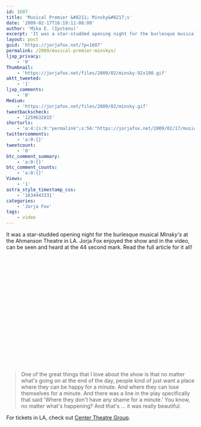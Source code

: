 ```yaml
---
id: 1607
title: 'Musical Premier &#8211; Minsky&#8217;s'
date: '2009-02-17T16:19:11-08:00'
author: 'Mika E. (Ipstenu)'
excerpt: 'It was a star-studded opening night for the burlesque musical <em>Minsky''s</em> at the Ahmanson Theatre in LA.  Jorja Fox enjoyed the show and in the video, can be seen and heard at the 44 second mark. Read the full article for it all!'
layout: post
guid: 'https://jorjafox.net/?p=1607'
permalink: /2009/musical-premier-minskys/
ljxp_privacy:
    - '0'
Thumbnail:
    - 'https://jorjafox.net/files/2009/02/minsky-92x100.gif'
aktt_tweeted:
    - '1'
ljxp_comments:
    - '0'
Medium:
    - 'https://jorjafox.net/files/2009/02/minsky.gif'
tweetbackscheck:
    - '1259632815'
shorturls:
    - 'a:4:{s:9:"permalink";s:56:"https://jorjafox.net/2009/02/17/musical-premier-minskys/";s:7:"tinyurl";s:25:"http://tinyurl.com/b977ax";s:4:"isgd";s:18:"http://is.gd/532Ln";s:5:"bitly";s:20:"http://bit.ly/7ajluB";}'
twittercomments:
    - 'a:0:{}'
tweetcount:
    - '0'
btc_comment_summary:
    - 'a:0:{}'
btc_comment_counts:
    - 'a:0:{}'
Views:
    - '1'
astra_style_timestamp_css:
    - '1634443331'
categories:
    - 'Jorja Fox'
tags:
    - video
---
```


It was a star-studded opening night for the burlesque musical <em>Minsky's</em> at the Ahmanson Theatre in LA.  Jorja Fox enjoyed the show and in the video, can be seen and heard at the 44 second mark. Read the full article for it all!

<!--more-->
<object width="480" height="295"><param name="movie" value="http://www.youtube.com/v/xQdomSgaxBw&hl=en&fs=1"></param><param name="allowFullScreen" value="true"></param><param name="allowscriptaccess" value="always"></param><embed src="http://www.youtube.com/v/xQdomSgaxBw&hl=en&fs=1" type="application/x-shockwave-flash" allowscriptaccess="always" allowfullscreen="true" width="480" height="295"></embed></object>

<blockquote>One of the great things that I love about the show is that no matter what's going on at the end of the day, people kind of just want a place where they can be happy for a minute.  And where they can lose themselves for a minute.  And there was a line in the play specifically that said 'Where they don't have any shame for a minute.' You know, no matter what's happening?  And that's ... it was really beautiful.  </blockquote>

For tickets in LA, check out <a href="http://www.centertheatregroup.org/tickets/productiondetail.aspx?id=5690">Center Theatre Group</a>.